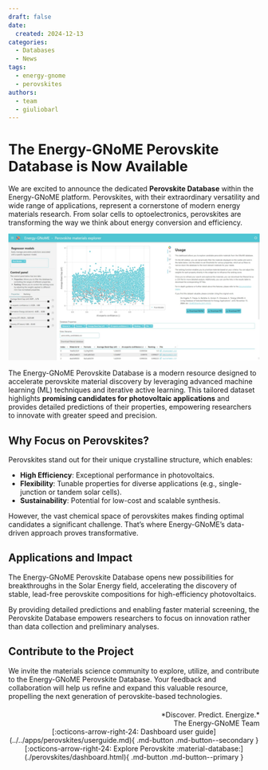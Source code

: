 ```yaml
---
draft: false
date:
  created: 2024-12-13
categories:
  - Databases
  - News
tags:
  - energy-gnome
  - perovskites
authors:
  - team
  - giuliobarl
---
```


# **The Energy-GNoME Perovskite Database is Now Available**

We are excited to announce the dedicated **Perovskite Database** within the Energy-GNoME platform. Perovskites, with their extraordinary versatility and wide range of applications, represent a cornerstone of modern energy materials research. From solar cells to optoelectronics, perovskites are transforming the way we think about energy conversion and efficiency.

<!-- more -->

![Dashboard Page](../../assets/img/blog/database_release/perovskite_db.jpeg)

The Energy-GNoME Perovskite Database is a modern resource designed to accelerate perovskite material discovery by leveraging advanced machine learning (ML) techniques and iterative active learning. This tailored dataset highlights **promising candidates for photovoltaic applications** and provides detailed predictions of their properties, empowering researchers to innovate with greater speed and precision.

## Why Focus on Perovskites?

Perovskites stand out for their unique crystalline structure, which enables:

- **High Efficiency**: Exceptional performance in photovoltaics.
- **Flexibility**: Tunable properties for diverse applications (e.g., single-junction or tandem solar cells).
- **Sustainability**: Potential for low-cost and scalable synthesis.

However, the vast chemical space of perovskites makes finding optimal candidates a significant challenge. That’s where Energy-GNoME’s data-driven approach proves transformative.

## Applications and Impact

The Energy-GNoME Perovskite Database opens new possibilities for breakthroughs in the Solar Energy field, accelerating the discovery of stable, lead-free perovskite compositions for high-efficiency photovoltaics.

By providing detailed predictions and enabling faster material screening, the Perovskite Database empowers researchers to focus on innovation rather than data collection and preliminary analyses.

## Contribute to the Project

We invite the materials science community to explore, utilize, and contribute to the Energy-GNoME Perovskite Database. Your feedback and collaboration will help us refine and expand this valuable resource, propelling the next generation of perovskite-based technologies.

<div style="text-align: right; margin-top: 20px;" markdown>
*Discover. Predict. Energize.*<br>
The Energy-GNoME Team
</div>

<div style="text-align: center; display: flex; justify-content: center; gap: 10px;" markdown>
[:octicons-arrow-right-24: Dashboard user guide](../../apps/perovskites/userguide.md){ .md-button .md-button--secondary }
[:octicons-arrow-right-24: Explore Perovskite :material-database:](./perovskites/dashboard.html){ .md-button .md-button--primary }
</div>
